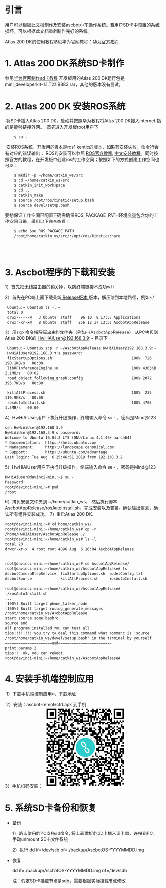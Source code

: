 # 引言

用户可以根据此文档制作及安装ascbot小车操作系统。若用户SD卡中预置的系统损坏，可以根据此文档重新制作完好的系统。

Atlas 200 DK的使用教程参见华为官网教程：[华为官方教程](https://ascend.huawei.com/doc/Atlas200DK/1.3.0.0/zh/overview)



# 1. Atlas 200 DK系统SD卡制作

参见[华为官网制作sd卡教程](https://ascend.huawei.com/doc/atlas200dk/1.3.0.0/zh/zh-cn_topic_0195268775.html) 
开发板用的Atlas 200 DK运行包是mini_developerkit-1.1.T22.B883.rar，其他的版本没有测试。


# 2. Atlas 200 DK 安装ROS系统

​       将SD卡插入Atlas 200 DK，启动并按照华为教程将Atlas 200 DK接入internet,指的是能够链接外网。
​       首先进入开发板root用户下

        $ su -
      
​       安装ROS系统，开发用的版本是ros1 kentic的版本，如果有安装失败，命令行会有对应的错误输出；
​       ROS的安装可以参照 [ROS官方教程](http://wiki.ros.org/kinetic/Installation/Ubuntu), [中文安装教程](https://www.ncnynl.com/archives/201801/2273.html)。
​       同时按照官方的教程，在开发板中创建ros的工作空间；按照如下的方式创建工作空间也可以：
​       


        $ mkdir -p ~/home/catkin_ws/src
        $ cd ~/home/catkin_ws/src
        $ catkin_init_workspace
        $ cd ..
        $ catkin_make
        $ source /opt/ros/kinetic/setup.bash
        $ source devel/setup.bash

  要想保证工作空间已配置正确需确保ROS_PACKAGE_PATH环境变量包含你的工作空间目录，采用以下命令查看：

        $ echo $su ROS_PACKAGE_PATH
        /root/home/catkin_ws/src/:/opt/ros/kinetic/share


​        
​       



# 3. Ascbot程序的下载和安装
1）首先把无线路由器的锁关掉，以防终端链接不成功wifi

​2）首先在PC端上面下载最新[ Release版本 ](https://thundercomm.s3.ap-northeast-1.amazonaws.com/public/Ascbot/AscbotAppRelease.zip) 版本，解压缩到本地路径，例如~/

     Ubuntu:~ Ubuntu$ ls -l ~
     total 0
     drwx------@   3 Ubuntu  staff    96 10  8 17:57 Applications
     drwxr-xr-x@   8 Ubuntu  staff   256 12 17 13:50 AscbotAppRelease

3）用scp 命令把解压出来的文件夹（例如~/AscbotAppRelease） 从PC拷贝到Atlas 200 DK的 HwHiAiUser@192.168.3.9:~ 目录下
    
     Ubuntu:~ Ubuntu$ scp -r ~/AscbotAppRelease HwHiAiUser@192.168.3.9:~
     HwHiAiUser@192.168.3.9's password: 
     fixStartupOptions.sh                                    100%  726   190.1KB/s   00:00    
     libRFInferenceEngine.so                                 100% 4363KB   2.1MB/s   00:02    
     road_object_following_graph.config                      100% 2072   395.7KB/s   00:00 
     ...
     killAllProcess.sh                                       100%  235   110.9KB/s   00:00    
     rosAutoInstall.sh                                       100% 4705     1.5MB/s   00:00    

4）HwHiAiUser用户下执行升级操作，终端输入命令 su - ，密码是Mind@123

    ssh HwHiAiUser@192.168.3.9
    HwHiAiUser@192.168.3.9's password: 
    Welcome to Ubuntu 16.04.3 LTS (GNU/Linux 4.1.46+ aarch64)
    * Documentation:  https://help.ubuntu.com
    * Management:     https://landscape.canonical.com
    * Support:        https://ubuntu.com/advantage
    Last login: Tue Aug  6 15:46:51 2019 from 192.168.3.2

5）HwHiAiUser用户下执行升级操作，终端输入命令 su - ，密码是Mind@123


    HwHiAiUser@davinci-mini:~$ su -
    Password: 
    root@davinci-mini:~# pwd
    /root

6）拷贝安装文件夹到 ~/home/catkin_ws， 然后执行脚本  AscbotAppRelease/rosAutoInstall.sh，完成安装以及部署。确认输出信息，确认所有组件安装成功。
7）重启Atlas 200 DK.

    root@davinci-mini:~# cd home/catkin_ws/
    root@davinci-mini:~/home/catkin_ws# cp -r /home/HwHiAiUser/AscbotAppRelease ./
    root@davinci-mini:~/home/catkin_ws# ls -l
    total 20
    drwxr-xr-x  4 root root 4096 Aug  6 16:04 AscbotAppRelease
    ...
    
    root@davinci-mini:~/home/catkin_ws# cd AscbotAppRelease/
    root@davinci-mini:~/home/catkin_ws/AscbotAppRelease# ls
    AscbotCameraRtspService  fixStartupOptions.sh  modelConfig.txt
    AscbotSource             killAllProcess.sh     rosAutoInstall.sh
    
    root@davinci-mini:~/home/catkin_ws/AscbotAppRelease# ./rosAutoInstall.sh 
    ...
    [100%] Built target phone_talker_node
    [100%] Built target roslog_generate_messages
    /root/home/catkin_ws/AscbotAppRelease
    start source some bashrc
    source end
    all program installed,you can test all
    tips!!!!!!!! you try to deal this command what commanc is 'source /root/home/catkin_ws/devel/setup.bash' in the terminal by yourself
    =====================end========================
    print params 2
    tips!!  ok, you can reboot.
    root@davinci-mini:~/home/catkin_ws/AscbotAppRelease# 


 


# 4. 安装手机端控制应用
​        1）下载手机端控制应用≈，[下载地址](https://thundercomm.s3.ap-northeast-1.amazonaws.com/public/Ascbot/ascbot-remotectrlv1.0.apk)

​        2）安装：ascbot-remotectrl.apk 到手机
​        
​        3）手机扫码安装：
​        ![ascbot-remotectrl.apk](./AscbotImg/hrobot-remotecontrol-app.png) 



# 5. 系统SD卡备份和恢复

- 备份

  1）确认使用的PC支持dd命令, 将上面做好的SD卡插入读卡器，连接到PC，手动unmount SD卡文件系统

  2）执行 dd if=/dev/sdb  of=./backup/AscbotOS-YYYYMMDD.img

- 恢复

  dd if=./backup/AscbotOS-YYYYMMDD.img of=/dev/sdb

  注：假定SD卡挂载节点是sdb，需要根据实际挂载节点修改

  
